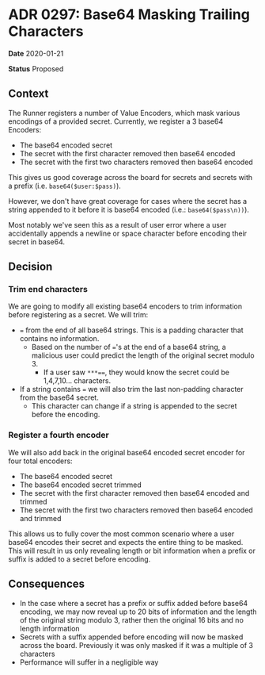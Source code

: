 # ADR 0297: Base64 Masking Trailing Characters

**Date** 2020-01-21

**Status** Proposed

## Context

The Runner registers a number of Value Encoders, which mask various encodings of a provided secret. Currently, we register a 3 base64 Encoders:
- The base64 encoded secret
- The secret with the first character removed then base64 encoded
- The secret with the first two characters removed then base64 encoded

This gives us good coverage across the board for secrets and secrets with a prefix (i.e. `base64($user:$pass)`).

However, we don't have great coverage for cases where the secret has a string appended to it before it is base64 encoded (i.e.: `base64($pass\n))`). 

Most notably we've seen this as a result of user error where a user accidentally appends a newline or space character before encoding their secret in base64.

## Decision

### Trim end characters

We are going to modify all existing base64 encoders to trim information before registering as a secret.
We will trim:
- `=` from the end of all base64 strings. This is a padding character that contains no information. 
  - Based on the number of `=`'s at the end of a base64 string, a malicious user could predict the length of the original secret modulo 3. 
    - If a user saw `***==`, they would know the secret could be 1,4,7,10... characters.
- If a string contains `=` we will also trim the last non-padding character from the base64 secret.
  - This character can change if a string is appended to the secret before the encoding.


### Register a fourth encoder

We will also add back in the original base64 encoded secret encoder for four total encoders:
- The base64 encoded secret
- The base64 encoded secret trimmed
- The secret with the first character removed then base64 encoded and trimmed
- The secret with the first two characters removed then base64 encoded and trimmed

This allows us to fully cover the most common scenario where a user base64 encodes their secret and expects the entire thing to be masked.
This will result in us only revealing length or bit information when a prefix or suffix is added to a secret before encoding. 

## Consequences

- In the case where a secret has a prefix or suffix added before base64 encoding, we may now reveal up to 20 bits of information and the length of the original string modulo 3, rather then the original 16 bits and no length information
- Secrets with a suffix appended before encoding will now be masked across the board. Previously it was only masked if it was a multiple of 3 characters
- Performance will suffer in a negligible way
